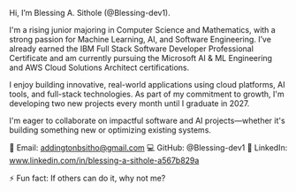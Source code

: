 Hi, I’m Blessing A. Sithole (@Blessing-dev1).

I'm a rising junior majoring in Computer Science and Mathematics, with a strong passion for Machine Learning, AI, and Software Engineering. I’ve already earned the IBM Full Stack Software Developer Professional Certificate and am currently pursuing the Microsoft AI & ML Engineering and AWS Cloud Solutions Architect certifications.

I enjoy building innovative, real-world applications using cloud platforms, AI tools, and full-stack technologies. As part of my commitment to growth, I'm developing two new projects every month until I graduate in 2027.

I'm eager to collaborate on impactful software and AI projects—whether it's building something new or optimizing existing systems.

📧 Email: addingtonbsitho@gmail.com
💻 GitHub: @Blessing-dev1
🔗 LinkedIn: www.linkedin.com/in/blessing-a-sithole-a567b829a


⚡ Fun fact: If others can do it, why not me?



<!---
Blessing-dev1/Blessing-dev1 is a ✨ special ✨ repository because its `README.md` (this file) appears on your GitHub profile.
You can click the Preview link to take a look at your changes.
--->
